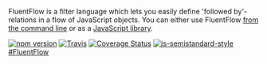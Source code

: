 FluentFlow is a filter language which lets you easily define 'followed by'-relations in a flow of JavaScript objects. You can either use FluentFlow [from the command line](#command-line) or as a [JavaScript library](#library).

[![npm version](https://badge.fury.io/js/fluentflow.svg)](https://badge.fury.io/js/fluentflow)
[![Travis](https://img.shields.io/travis/Enteee/FluentFlow.svg)](https://travis-ci.org/Enteee/FluentFlow)
[![Coverage Status](https://coveralls.io/repos/github/Enteee/FluentFlow/badge.svg)](https://coveralls.io/github/Enteee/FluentFlow)
[![js-semistandard-style](https://img.shields.io/badge/code%20style-semistandard-brightgreen.svg?style=flat-square)](https://github.com/Flet/semistandard)
[#FluentFlow](https://twitter.com/hashtag/FluentFlow)
